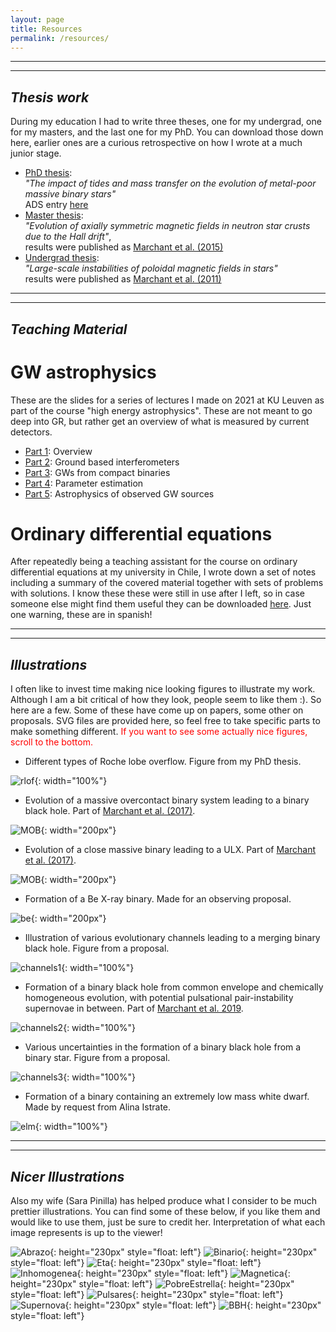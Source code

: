 ```yaml
---
layout: page
title: Resources
permalink: /resources/
---
```



****
----
## _Thesis work_

During my education I had to write three theses, one for my undergrad, one for my masters, and the last one
for my PhD. You can download those down here, earlier ones are a curious retrospective on how I wrote at a much junior stage.
- [PhD thesis](../assets/docs/PhD_thesis.pdf):<br>
_"The impact of tides and mass transfer on the evolution of metal-poor massive binary stars"_<br>
ADS entry [here](https://ui.adsabs.harvard.edu/abs/2017PhDT.......434M/abstract)
- [Master thesis](../assets/docs/Master_thesis.pdf):<br>
_"Evolution of axially symmetric magnetic fields in neutron star crusts due to the Hall drift"_,<br>
results were published as [Marchant et al. (2015)](https://ui.adsabs.harvard.edu/abs/2014ApJ...796...94M/abstract)
- [Undergrad thesis](../assets/docs/Undergrad_thesis.pdf): <br>
_"Large-scale instabilities of poloidal magnetic fields in stars"_<br>
results were published as [Marchant et al. (2011)](https://ui.adsabs.harvard.edu/abs/2011MNRAS.415.2426M/abstract)

****
----
## _Teaching Material_

# GW astrophysics

These are the slides for a series of lectures I made on 2021 at KU Leuven as part of the course
"high energy astrophysics". These are not meant to go deep into GR, but rather get an overview of
what is measured by current detectors.

- [Part 1](../assets/docs/2022/GW_part1.pdf): Overview
- [Part 2](../assets/docs/2022/GW_part2.pdf): Ground based interferometers
- [Part 3](../assets/docs/2022/GW_part3.pdf): GWs from compact binaries
- [Part 4](../assets/docs/2022/GW_part4.pdf): Parameter estimation
- [Part 5](../assets/docs/2022/GW_part5.pdf): Astrophysics of observed GW sources

# Ordinary differential equations

After repeatedly being a teaching assistant for the course on ordinary differential equations
at my university in Chile, I wrote down a set of notes including a summary of 
the covered material together with sets of problems with solutions. I know these
these were still in use after I left, so in case someone else might find them
useful they can be downloaded [here](../assets/docs/2022/Ecuaciones_Diferenciales.pdf). Just
one warning, these are in spanish!

****
----
## _Illustrations_

I often like to invest time making nice looking figures to illustrate my work. Although I am a bit critical
of how they look, people seem to like them :). So here are a few. Some of these have come up on papers, some other on
proposals. SVG files are provided here, so feel free to take specific parts to make something different.
<span style="color:red">If you want to see some actually nice figures, scroll to the bottom.</span>


- Different types of Roche lobe overflow. Figure from my PhD thesis.

![rlof](/assets/illustration/rlof.svg){: width="100%"}

- Evolution of a massive overcontact binary system leading to a binary black hole. Part of [Marchant et al. (2017)](https://ui.adsabs.harvard.edu/abs/2017A%26A...604A..55M/abstract).

![MOB](/assets/illustration/MOB.svg){: width="200px"}

- Evolution of a close massive binary leading to a ULX. Part of [Marchant et al. (2017)](https://ui.adsabs.harvard.edu/abs/2017A%26A...604A..55M/abstract).

![MOB](/assets/illustration/ULX.svg){: width="200px"}

- Formation of a Be X-ray binary. Made for an observing proposal.

![be](/assets/illustration/be.svg){: width="200px"}

- Illustration of various evolutionary channels leading to a merging binary black hole. Figure from a proposal.

![channels1](/assets/illustration/channels.svg){: width="100%"}

- Formation of a binary black hole from common envelope and chemically homogeneous evolution, with potential pulsational pair-instability supernovae in between.
Part of [Marchant et al. 2019](https://ui.adsabs.harvard.edu/abs/2019ApJ...882...36M/abstract).

![channels2](/assets/illustration/channels_CE_vs_CHE.svg){: width="100%"}

- Various uncertainties in the formation of a binary black hole from a binary star. Figure from a proposal.

![channels3](/assets/illustration/diagram_flow.svg){: width="100%"}

- Formation of a binary containing an extremely low mass white dwarf. Made by request from Alina Istrate.

![elm](/assets/illustration/ELM.svg){: width="100%"}

****
----
## _Nicer Illustrations_

Also my wife (Sara Pinilla) has helped produce what I consider to be much prettier illustrations. You can find some
of these below, if you like them and would like to use them, just be sure to credit her. Interpretation of what each
image represents is up to the viewer!

![Abrazo](/assets/illustration/Abrazo.png){: height="230px" style="float: left"}
![Binario](/assets/illustration/Binario.png){: height="230px" style="float: left"}
![Eta](/assets/illustration/Eta.png){: height="230px" style="float: left"}
![Inhomogenea](/assets/illustration/Inhomogenea.png){: height="230px" style="float: left"}
![Magnetica](/assets/illustration/Magnetica.png){: height="230px" style="float: left"}
![PobreEstrella](/assets/illustration/PobreEstrella.png){: height="230px" style="float: left"}
![Pulsares](/assets/illustration/Pulsares.png){: height="230px" style="float: left"}
![Supernova](/assets/illustration/Supernova.png){: height="230px" style="float: left"}
![BBH](/assets/illustration/bhbinary.png){: height="230px" style="float: left"}


